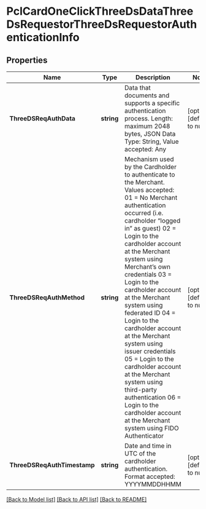 # PclCardOneClickThreeDsDataThreeDsRequestorThreeDsRequestorAuthenticationInfo

## Properties
Name | Type | Description | Notes
------------ | ------------- | ------------- | -------------
**ThreeDSReqAuthData** | **string** | Data that documents and supports a specific authentication process. Length: maximum 2048 bytes, JSON Data Type: String, Value accepted: Any | [optional] [default to null]
**ThreeDSReqAuthMethod** | **string** | Mechanism used by the Cardholder to authenticate to the Merchant. Values accepted: 01 &#x3D; No Merchant authentication occurred (i.e. cardholder “logged in” as guest) 02 &#x3D; Login to the cardholder account at the Merchant system using Merchant’s own credentials 03 &#x3D; Login to the cardholder account at the Merchant system using federated ID 04 &#x3D; Login to the cardholder account at the Merchant system using issuer credentials 05 &#x3D; Login to the cardholder account at the Merchant system using third-party authentication 06 &#x3D; Login to the cardholder account at the Merchant system using FIDO Authenticator  | [optional] [default to null]
**ThreeDSReqAuthTimestamp** | **string** | Date and time in UTC of the cardholder authentication. Format accepted: YYYYMMDDHHMM | [optional] [default to null]

[[Back to Model list]](../README.md#documentation-for-models) [[Back to API list]](../README.md#documentation-for-api-endpoints) [[Back to README]](../README.md)

